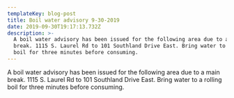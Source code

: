 ```yaml
---
templateKey: blog-post
title: Boil water advisory 9-30-2019
date: 2019-09-30T19:17:13.732Z
description: >-
  A boil water advisory has been issued for the following area due to a main
  break. 1115 S. Laurel Rd to 101 Southland Drive East. Bring water to a rolling
  boil for three minutes before consuming.
---
```

A boil water advisory has been issued for the following area due to a main break. 1115 S. Laurel Rd to 101 Southland Drive East. Bring water to a rolling boil for three minutes before consuming.
